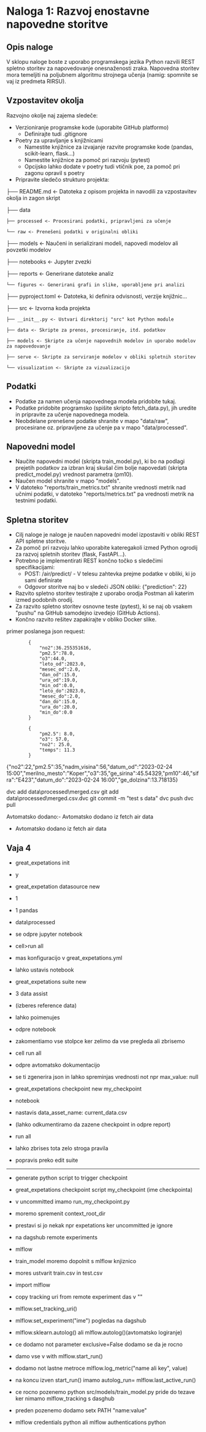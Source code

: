 # Naloga 1: Razvoj enostavne napovedne storitve

## Opis naloge
V sklopu naloge boste z uporabo programskega jezika Python razvili REST spletno storitev za napovedovanje onesnaženosti zraka. Napovedna storitev mora temeljiti na poljubnem algoritmu strojnega učenja (namig: spomnite se vaj iz predmeta RIRSU).

## Vzpostavitev okolja
Razvojno okolje naj zajema sledeče:
- Verzioniranje programske kode (uporabite GitHub platformo)
    - Definirajte tudi .gitignore
- Poetry za upravljanje s knjižnicami
    - Namestite knjižnice za izvajanje razvite programske kode (pandas, scikit-learn, flask...)
    - Namestite knjižnice za pomoč pri razvoju (pytest)
    - Opcijsko lahko dodate v poetry tudi vtičnik poe, za pomoč pri zagonu opravil s poetry
- Pripravite sledečo strukturo projekta:

├── README.md <- Datoteka z opisom projekta in navodili za vzpostavitev okolja in zagon skript

├── data

    ├── processed <- Procesirani podatki, pripravljeni za učenje

    └── raw <- Prenešeni podatki v originalni obliki

├── models <- Naučeni in serializirani modeli, napovedi modelov ali povzetki modelov

├── notebooks <- Jupyter zvezki

├── reports <- Generirane datoteke analiz

    └── figures <- Generirani grafi in slike, uporabljene pri analizi

├── pyproject.toml <- Datoteka, ki definira odvisnosti, verzije knjižnic...

├── src <- Izvorna koda projekta

    ├── __init__.py <- Ustvari direktorij "src" kot Python module

    ├── data <- Skripte za prenos, procesiranje, itd. podatkov

    ├── models <- Skripte za učenje napovednih modelov in uporabo modelov za napovedovanje

    ├── serve <- Skripte za serviranje modelov v obliki spletnih storitev

    └── visualization <- Skripte za vizualizacijo
## Podatki
- Podatke za namen učenja napovednega modela pridobite tukaj.
- Podatke pridobite programsko (spišite skripto fetch_data.py), jih uredite in pripravite za učenje napovednega modela.
- Neobdelane prenešene podatke shranite v mapo "data/raw", procesirane oz. pripravljene za učenje pa v mapo "data/processed".
## Napovedni model
- Naučite napovedni model (skripta train_model.py), ki bo na podlagi prejetih podatkov za izbran kraj skušal čim bolje napovedati (skripta predict_model.py) vrednost parametra (pm10).
- Naučen model shranite v mapo "models".
- V datoteko "reports/train_metrics.txt" shranite vrednosti metrik nad učnimi podatki, v datoteko "reports/metrics.txt" pa vrednosti metrik na testnimi podatki.
## Spletna storitev
- Cilj naloge je naloge je naučen napovedni model izpostaviti v obliki REST API spletne storitve.
- Za pomoč pri razvoju lahko uporabite kateregakoli izmed Python ogrodij za razvoj spletnih storitev (flask, FastAPI...).
- Potrebno je implementirati REST končno točko s sledečimi specifikacijami:
    - POST: /air/predict/ - V telesu zahtevka prejme podatke v obliki, ki jo sami definirate
    - Odgovor storitve naj bo v sledeči JSON obliki:
    {"prediction": 22}
- Razvito spletno storitev testirajte z uporabo orodja Postman ali katerim izmed podobnih orodij.
- Za razvito spletno storitev osnovne teste (pytest), ki se naj ob vsakem "pushu" na GitHub samodejno izvedejo (GitHub Actions).
- Končno razvito rešitev zapakirajte v obliko Docker slike.

primer poslanega json request:

            {
                "no2":36.255351616,
                "pm2.5":78.0,
                "o3":44.0,
                "leto_od":2023.0,
                "mesec_od":2.0,
                "dan_od":15.0,
                "ura_od":19.0,
                "min_od":0.0,
                "leto_do":2023.0,
                "mesec_do":2.0,
                "dan_do":15.0,
                "ura_do":20.0,
                "min_do":0.0
            }

            {
                "pm2.5": 8.0,
                "o3": 57.0,
                "no2": 25.0,
                "temps": 11.3
            }

{\"no2\":22,\"pm2.5\":35,\"nadm_visina\":56,\"datum_od\":\"2023-02-24 15:00\",\"merilno_mesto\":\"Koper\",\"o3\":35,\"ge_sirina\":45.54329,\"pm10\":46,\"sifra\":\"E423\",\"datum_do\":\"2023-02-24 16:00\",\"ge_dolzina\":13.718135}

dvc add data\processed\merged.csv
git add data\processed\merged.csv.dvc
git commit -m "test s data"
dvc push
dvc pull

Avtomatsko dodano:- Avtomatsko dodano iz fetch air data
- Avtomatsko dodano iz fetch air data

## Vaja 4
- great_expetations init 
- y
- great_expetation datasource new
- 1
- 1 pandas
- data\processed
- se odpre jupyter notebook
- cell>run all
- mas konfiguracijo v great_expetations.yml
- lahko ustavis notebook

- great_expetations suite new
- 3 data assist
- (izberes reference data) 
- lahko poimenujes
- odpre notebook
- zakomentiamo vse stolpce ker zelimo da vse pregleda ali zbrisemo 
- cell run all
- odpre avtomatsko dokumentacijo
- se ti zgenerira json in lahko spreminjas vrednosti not npr max_value: null

- great_expetations checkpoint new my_checkpoint
- notebook
- nastavis data_asset_name: current_data.csv 
- (lahko odkumentiramo da zazene checkpoint in odpre report)
- run all

- lahko zbrises tota zelo stroga pravila 
- popravis preko edit suite
------
- generate python script to trigger checkpoint
- great_expetations checkpoint script my_checkpoint (ime checkpointa)
- v uncommitted imamo run_my_checkpoint.py 
- moremo spremenit context_root_dir
- prestavi si jo nekak npr expetations ker uncommitted je ignore


- na dagshub remote experiments
- mlflow 
- train_model moremo dopolnit s mlflow knjiznico
- mores ustvarit train.csv in test.csv
- import mlflow
- copy tracking uri from remote experiment das v ""
- mlflow.set_tracking_uri()
- mlflow.set_experiment("ime") pogledas na dagshub
- mlflow.sklearn.autolog() ali mlflow.autolog()(avtomatsko logiranje)
- ce dodamo not parameter exclusive=False dodamo se da je rocno
- damo vse v with mlflow.start_run()
- dodamo not lastne metroce mlflow.log_metric("name ali key", value)
- na koncu izven start_run() imamo autolog_run= mlflow.last_active_run()
- ce rocno pozenemo python src/models/train_model.py pride do tezave ker nimamo mlflow_tracking s dasghub
- preden pozenemo dodamo setx PATH "name:value"
- mlflow credentials python ali mlflow authentications python


